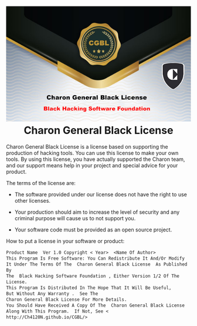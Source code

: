 <h1 align="center">
  <img src=".img/Charon-General-Black-License.jpg" alt="Charon General Black License" />
  <br>
  Charon General Black License
  
  <!-- [![License: CGBL](https://img.shields.io/badge/License-CGBL-blue?style=flat-square)](https://Ch4120N.github.io/CGBL) -->
</h1>

Charon General Black License is a license based on supporting the production of hacking tools. You can use this license to make your own tools. By using this license, you have actually supported the Charon team, and our support means help in your project and special advice for your product.

The terms of the license are:

* The software provided under our license does not have the right to use other licenses.

* Your production should aim to increase the level of security and any criminal purpose will cause us to not support you.

* Your software code must be provided as an open source project.

How to put a license in your software or product:

```licence
Product Name  Ver 1.0 Copyright < Year>  <Name Of Author>  
This Program Is Free Software: You Can Redistribute It And/Or Modify 
It Under The Terms Of The  Charon General Black License  As Published By
The  Black Hacking Software Foundation , Either Version 1/2 Of The License.
This Program Is Distributed In The Hope That It Will Be Useful,
But Without Any Warranty .  See The
Charon General Black License For More Details.
You Should Have Received A Copy Of The  Charon General Black License
Along With This Program.  If Not, See < http://Ch4120N.github.io/CGBL/>
```
